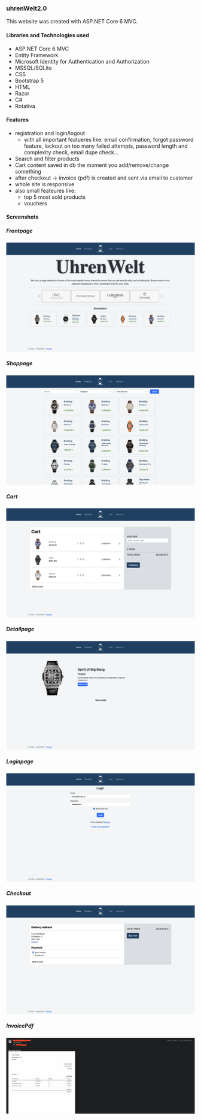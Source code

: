 ### uhrenWelt2.0
This website was created with ASP.NET Core 6 MVC.

#### Libraries and Technologies used 
- ASP.NET Core 6 MVC
- Entity Framework
- Microsoft Identity for Authentication and Authorization 
- MSSQL/SQLite
- CSS
- Bootstrap 5
- HTML
- Razor
- C#
- Rotativa

#### Features 
- registration and login/logout
  - with all important featueres like: email confirmation, forgot password feature, lockout on too many failed attempts, password length and complexity check, email dupe check... 
- Search and filter products
- Cart content saved in db the moment you add/remove/change something
- after checkout -> invoice (pdf) is created and sent via email to customer
- whole site is responsive
- also small feateures like:
  - top 5 most sold products
  - vouchers

#### Screenshots
##### Frontpage 
![Frontpage](/wwwroot/Img/Screenshots/MainPage.png?raw=true "Frontpage")
##### Shoppage 
![Shoppage](/wwwroot/Img/Screenshots/ShopPage.png?raw=true "Shoppage")
##### Cart 
![Cart](/wwwroot/Img/Screenshots/CartPage.png?raw=true "Cart")
##### Detailpage 
![Overview](/wwwroot/Img/Screenshots/DetailPage.png?raw=true "Detailpage")
##### Loginpage 
![Invoice](/wwwroot/Img/Screenshots/LoginPage.png?raw=true "Loginpage")
##### Checkout 
![Invoice](/wwwroot/Img/Screenshots/Checkout.png?raw=true "Checkout")
##### InvoicePdf 
![Invoice](/wwwroot/Img/Screenshots/InvoiceEmail.png?raw=true "Invoice")
